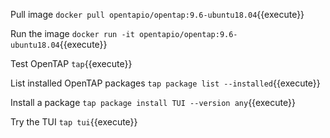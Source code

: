 Pull image `docker pull opentapio/opentap:9.6-ubuntu18.04`{{execute}}

Run the image `docker run -it opentapio/opentap:9.6-ubuntu18.04`{{execute}}

Test OpenTAP `tap`{{execute}}

List installed OpenTAP packages `tap package list --installed`{{execute}}

Install a package `tap package install TUI --version any`{{execute}}

Try the TUI `tap tui`{{execute}}